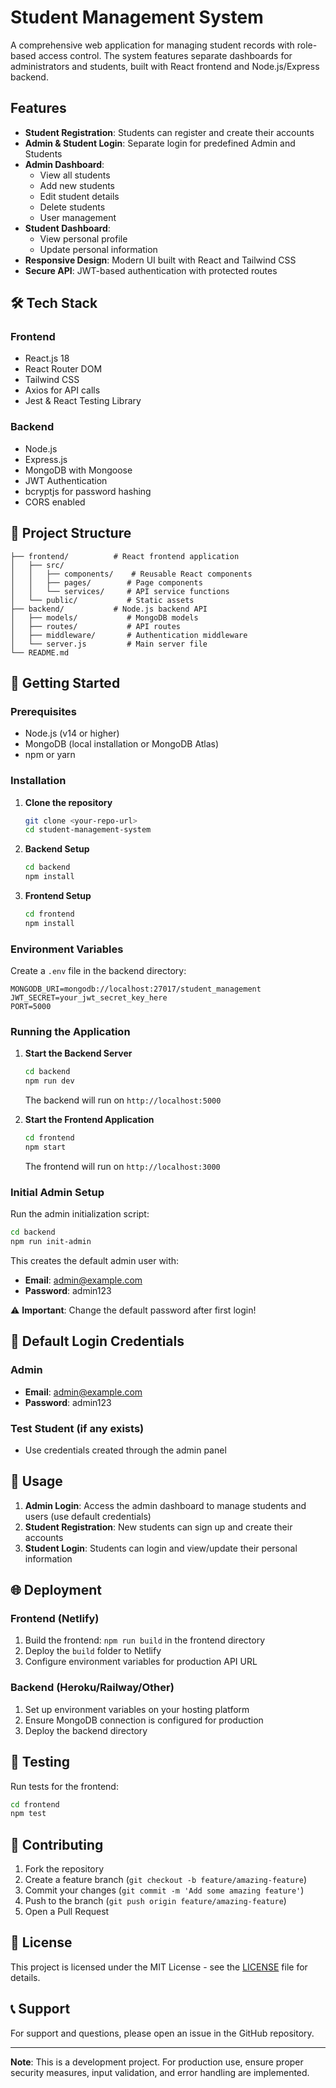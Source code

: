 # Student Management System

A comprehensive web application for managing student records with role-based access control. The system features separate dashboards for administrators and students, built with React frontend and Node.js/Express backend.

## Features

- **Student Registration**: Students can register and create their accounts
- **Admin & Student Login**: Separate login for predefined Admin and Students
- **Admin Dashboard**: 
  - View all students
  - Add new students
  - Edit student details
  - Delete students
  - User management
- **Student Dashboard**: 
  - View personal profile
  - Update personal information
- **Responsive Design**: Modern UI built with React and Tailwind CSS
- **Secure API**: JWT-based authentication with protected routes

## 🛠️ Tech Stack

### Frontend
- React.js 18
- React Router DOM
- Tailwind CSS
- Axios for API calls
- Jest & React Testing Library

### Backend
- Node.js
- Express.js
- MongoDB with Mongoose
- JWT Authentication
- bcryptjs for password hashing
- CORS enabled

## 📁 Project Structure

```
├── frontend/          # React frontend application
│   ├── src/
│   │   ├── components/    # Reusable React components
│   │   ├── pages/        # Page components
│   │   └── services/     # API service functions
│   └── public/           # Static assets
├── backend/           # Node.js backend API
│   ├── models/           # MongoDB models
│   ├── routes/           # API routes
│   ├── middleware/       # Authentication middleware
│   └── server.js         # Main server file
└── README.md
```

## 🚦 Getting Started

### Prerequisites
- Node.js (v14 or higher)
- MongoDB (local installation or MongoDB Atlas)
- npm or yarn

### Installation

1. **Clone the repository**
   ```bash
   git clone <your-repo-url>
   cd student-management-system
   ```

2. **Backend Setup**
   ```bash
   cd backend
   npm install
   ```

3. **Frontend Setup**
   ```bash
   cd frontend
   npm install
   ```

### Environment Variables

Create a `.env` file in the backend directory:

```env
MONGODB_URI=mongodb://localhost:27017/student_management
JWT_SECRET=your_jwt_secret_key_here
PORT=5000
```

### Running the Application

1. **Start the Backend Server**
   ```bash
   cd backend
   npm run dev
   ```
   The backend will run on `http://localhost:5000`

2. **Start the Frontend Application**
   ```bash
   cd frontend
   npm start
   ```
   The frontend will run on `http://localhost:3000`

### Initial Admin Setup

Run the admin initialization script:
```bash
cd backend
npm run init-admin
```

This creates the default admin user with:
- **Email**: admin@example.com
- **Password**: admin123

⚠️ **Important**: Change the default password after first login!

## 🔐 Default Login Credentials

### Admin
- **Email**: admin@example.com
- **Password**: admin123

### Test Student (if any exists)
- Use credentials created through the admin panel

## 📱 Usage

1. **Admin Login**: Access the admin dashboard to manage students and users (use default credentials)
2. **Student Registration**: New students can sign up and create their accounts
3. **Student Login**: Students can login and view/update their personal information

## 🌐 Deployment

### Frontend (Netlify)
1. Build the frontend: `npm run build` in the frontend directory
2. Deploy the `build` folder to Netlify
3. Configure environment variables for production API URL

### Backend (Heroku/Railway/Other)
1. Set up environment variables on your hosting platform
2. Ensure MongoDB connection is configured for production
3. Deploy the backend directory

## 🧪 Testing

Run tests for the frontend:
```bash
cd frontend
npm test
```

## 🤝 Contributing

1. Fork the repository
2. Create a feature branch (`git checkout -b feature/amazing-feature`)
3. Commit your changes (`git commit -m 'Add some amazing feature'`)
4. Push to the branch (`git push origin feature/amazing-feature`)
5. Open a Pull Request

## 📄 License

This project is licensed under the MIT License - see the [LICENSE](LICENSE) file for details.

## 📞 Support

For support and questions, please open an issue in the GitHub repository.

---

**Note**: This is a development project. For production use, ensure proper security measures, input validation, and error handling are implemented.
